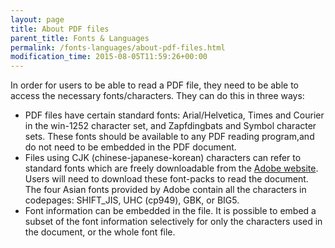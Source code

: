 ```yaml
---
layout: page
title: About PDF files
parent_title: Fonts & Languages
permalink: /fonts-languages/about-pdf-files.html
modification_time: 2015-08-05T11:59:26+00:00
---
```


In order for users to be able to read a PDF file, they need to be able to access the necessary fonts/characters. They can do this in three ways:

<ul>
<li>PDF files have certain standard fonts: Arial/Helvetica, Times and Courier in the win-1252 character set, and Zapfdingbats and Symbol character sets. These fonts should be available to any PDF reading program,and do not need to be embedded in the PDF document.</li>
<li>Files using CJK (chinese-japanese-korean) characters can refer to standard fonts which are freely downloadable from the <a href="http://www.adobe.com/products/acrobat/acrrasianfontpack.html" target="_blank">Adobe website</a>. Users will need to download these font-packs to read the document. The four Asian fonts provided by Adobe contain all the characters in codepages: SHIFT_JIS, UHC (cp949), GBK, or BIG5.</li>
<li>Font information can be embedded in the file. It is possible to embed a subset of the font information selectively for only the characters used in the document, or the whole font file.</li>
</ul>

